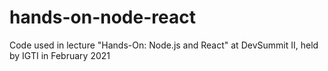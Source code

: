 # hands-on-node-react
Code used in lecture "Hands-On: Node.js and React" at DevSummit II, held by IGTI in February 2021
